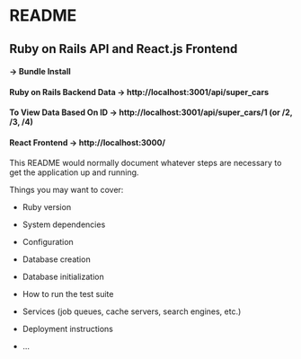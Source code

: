 # README
## Ruby on Rails API and React.js Frontend
#### -> Bundle Install
#### Ruby on Rails Backend Data -> http://localhost:3001/api/super_cars
#### To View Data Based On ID -> http://localhost:3001/api/super_cars/1  (or /2, /3, /4)
#### React Frontend -> http://localhost:3000/

This README would normally document whatever steps are necessary to get the
application up and running.

Things you may want to cover:

* Ruby version

* System dependencies

* Configuration

* Database creation

* Database initialization

* How to run the test suite

* Services (job queues, cache servers, search engines, etc.)

* Deployment instructions

* ...
